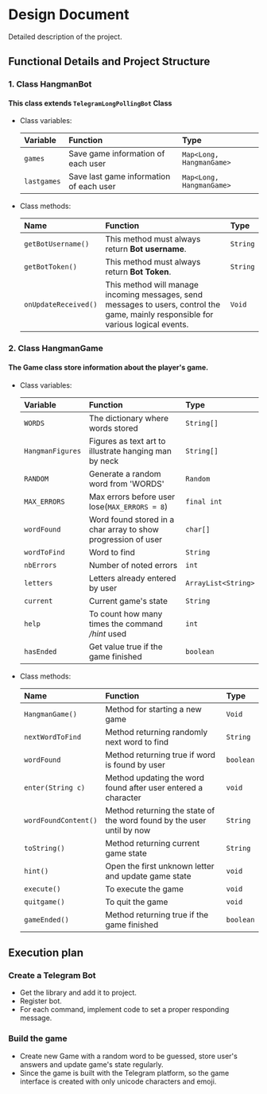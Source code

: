 # Design Document

Detailed description of the project.





## Functional Details and Project Structure

### 1. Class HangmanBot

#### This class extends `TelegramLongPollingBot` Class

- Class variables:
  
  | Variable    | Function                           | Type                       |
  | :--------   | :----------------------------------| :------------------------- |
  | `games`  | Save game information of each user | `Map<Long, HangmanGame>`    |
  |`lastgames`  | Save last game information of each user | `Map<Long, HangmanGame>`  |


- Class methods:
  
  | Name         | Function                           | Type                                                                |
  | :--------    | :-------                           | :------------------------- |
  | `getBotUsername()`   | This method must always return **Bot username**.                                       | `String` |
  | `getBotToken()`   | This method must always return **Bot Token**.                                             | `String` |
  | `onUpdateReceived()`   | This method will manage incoming messages, send messages to users, control the game, mainly responsible for various logical events. | `Void` |

### 2. Class HangmanGame

#### The Game class store information about the player's game.
- Class variables:

  | Variable    | Function                           | Type                       |
  | :--------   | :----------------------------------| :------------------------- |
  | `WORDS`      |  The dictionary where words stored       | `String[]`               |
  | `HangmanFigures`      | Figures as text art to illustrate hanging man by neck      | `String[]`               |
  | `RANDOM`  | Generate a random word from 'WORDS' |`Random`  |
  | `MAX_ERRORS`    |  Max errors before user lose(`MAX_ERRORS = 8`)   | `final int`  |
  | `wordFound`      | Word found stored in a char array to show progression of user       | `char[]`               |
  | `wordToFind`      | Word to  find       | `String`               |
  | `nbErrors`    | Number of noted errors   | `int`               |
  | `letters`     | Letters already entered by user   | `ArrayList<String>`   |
  | `current`      | Current game's state      | `String`    |
  | `help`        | To count how many times the command */hint* used | `int`|
  | `hasEnded`    | Get value true if the game finished | `boolean` | 



- Class methods:

  | Name         | Function                           | Type                                                                |
  | :--------    | :-------                           | :------------------------- |
  | `HangmanGame()`   | Method for starting a new game                                    | `Void` |
  | `nextWordToFind`   | Method returning randomly next word to find                                   | `String` |
  | `wordFound`   | Method returning true if word is found by user                                          | `boolean` |
  | `enter(String c)`   |    Method updating the word found after user entered a character | `void` |
  | `wordFoundContent()`   | Method returning the state of the word found by the user until by now | `String` |
  | `toString()`   | Method returning current game state                                            | `String` |
  | `hint()`   | Open the first unknown letter and update game state  | `void` |
  | `execute()`   | To execute the game   | `void`  |
  | `quitgame()`  | To quit the game  | `void`  |
  | `gameEnded()` | Method returning true if the game finished | `boolean` |



## Execution plan

### Create a Telegram Bot

- Get the library and add it to project.
- Register bot.
- For each command, implement code to set a proper responding message.

### Build the game

- Create new Game with a random word to be guessed, store user's answers and update game's state regularly.
- Since the game is built with the Telegram platform, so the game interface is created with only unicode characters and emoji.
